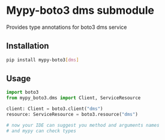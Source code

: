 # Mypy-boto3 dms submodule

Provides type annotations for boto3 dms service

## Installation

```bash
pip install mypy-boto3[dms]
```

## Usage

```python
import boto3
from mypy_boto3.dms import Client, ServiceResource

client: Client = boto3.client("dms")
resource: ServiceResource = boto3.resource("dms")

# now your IDE can suggest you method and arguments names
# and mypy can check types
```

